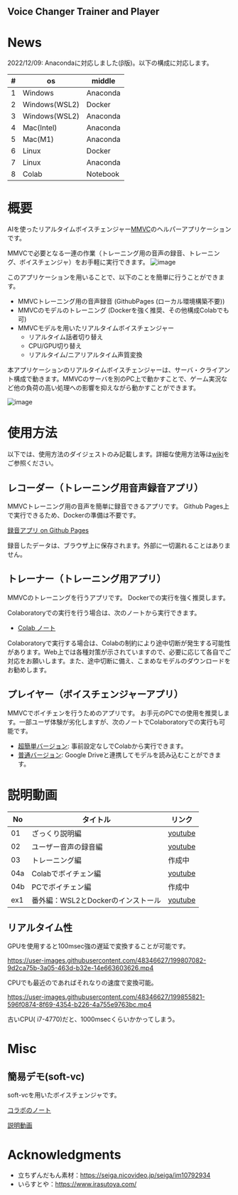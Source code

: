 Voice Changer Trainer and Player
----
# News
2022/12/09: Anacondaに対応しました(β版)。以下の構成に対応します。

| #   | os            | middle   |
| --- | ------------- | -------- |
| 1   | Windows       | Anaconda |
| 2   | Windows(WSL2) | Docker   |
| 3   | Windows(WSL2) | Anaconda |
| 4   | Mac(Intel)    | Anaconda |
| 5   | Mac(M1)       | Anaconda |
| 6   | Linux         | Docker   |
| 7   | Linux         | Anaconda |
| 8   | Colab         | Notebook |

# 概要
AIを使ったリアルタイムボイスチェンジャー[MMVC](https://github.com/isletennos/MMVC_Trainer)のヘルパーアプリケーションです。

MMVCで必要となる一連の作業（トレーニング用の音声の録音、トレーニング、ボイスチェンジャ）をお手軽に実行できます。
![image](https://user-images.githubusercontent.com/48346627/201169523-836e0f9e-2aca-4023-887c-52ecc219bcca.png)

このアプリケーションを用いることで、以下のことを簡単に行うことができます。

- MMVCトレーニング用の音声録音 (GithubPages (ローカル環境構築不要))
- MMVCのモデルのトレーニング (Dockerを強く推奨、その他構成Colabでも可)
- MMVCモデルを用いたリアルタイムボイスチェンジャー
  - リアルタイム話者切り替え
  - CPU/GPU切り替え
  - リアルタイム/ニアリアルタイム声質変換


本アプリケーションのリアルタイムボイスチェンジャーは、サーバ・クライアント構成で動きます。MMVCのサーバを別のPC上で動かすことで、ゲーム実況など他の負荷の高い処理への影響を抑えながら動かすことができます。

![image](https://user-images.githubusercontent.com/48346627/206640768-53f6052d-0a96-403b-a06c-6714a0b7471d.png)

# 使用方法

以下では、使用方法のダイジェストのみ記載します。詳細な使用方法等は[wiki](https://github.com/w-okada/voice-changer/wiki)をご参照ください。


## レコーダー（トレーニング用音声録音アプリ）

MMVCトレーニング用の音声を簡単に録音できるアプリです。
Github Pages上で実行できるため、Dockerの準備は不要です。

[録音アプリ on Github Pages](https://w-okada.github.io/voice-changer/)

録音したデータは、ブラウザ上に保存されます。外部に一切漏れることはありません。

## トレーナー（トレーニング用アプリ）
MMVCのトレーニングを行うアプリです。
Dockerでの実行を強く推奨します。

Colaboratoryでの実行を行う場合は、次のノートから実行できます。
- [Colab ノート](https://github.com/w-okada/voice-changer/blob/master/MMVCTrainerFrontendDemo.ipynb)

Colaboratoryで実行する場合は、Colabの制約により途中切断が発生する可能性があります。Web上では各種対策が示されていますので、必要に応じて各自でご対応をお願いします。また、途中切断に備え、こまめなモデルのダウンロードをお勧めします。

## プレイヤー（ボイスチェンジャーアプリ）
MMVCでボイチェンを行うためのアプリです。
お手元のPCでの使用を推奨します。一部ユーザ体験が劣化しますが、次のノートでColaboratoryでの実行も可能です。
- [超簡単バージョン](https://github.com/w-okada/voice-changer/blob/master/VoiceChangerDemo_Simple.ipynb): 事前設定なしでColabから実行できます。 
- [普通バージョン](https://github.com/w-okada/voice-changer/blob/master/VoiceChangerDemo.ipynb): Google Driveと連携してモデルを読み込むことができます。

# 説明動画
| No  | タイトル                           | リンク                                                 |
| --- | ---------------------------------- | ------------------------------------------------------ |
| 01  | ざっくり説明編                     | [youtube](https://www.youtube.com/watch?v=MOPqnDPqhAU) |
| 02  | ユーザー音声の録音編               | [youtube](https://www.youtube.com/watch?v=s_GirFEGvaA) |
| 03  | トレーニング編                     | 作成中                                                 |
| 04a | Colabでボイチェン編                | [youtube](https://youtu.be/TogfMzXH1T0)                |
| 04b | PCでボイチェン編                   | 作成中                                                 |
| ex1 | 番外編：WSL2とDockerのインストール | [youtube](https://youtu.be/POo_Cg0eFMU)                |

## リアルタイム性

GPUを使用すると100msec強の遅延で変換することが可能です。

https://user-images.githubusercontent.com/48346627/199807082-9d2ca75b-3a05-463d-b32e-14e663603626.mp4


CPUでも最近のであればそれなりの速度で変換可能。

https://user-images.githubusercontent.com/48346627/199855821-596f0874-8f69-4354-b226-4a755e9763bc.mp4


古いCPU( i7-4770)だと、1000msecくらいかかってしまう。

# Misc
## 簡易デモ(soft-vc)
soft-vcを用いたボイスチェンジャです。

[コラボのノート](https://github.com/w-okada/voice-changer/blob/master/SoftVcDemo.ipynb)

[説明動画](https://user-images.githubusercontent.com/48346627/191019809-e7ae7c86-4b44-45f3-9dc3-3dc668992db4.mp4
)



# Acknowledgments
- 立ちずんだもん素材：https://seiga.nicovideo.jp/seiga/im10792934
- いらすとや：https://www.irasutoya.com/
